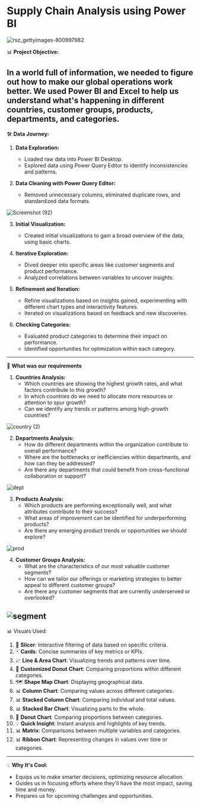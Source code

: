 # Supply Chain Analysis using Power BI

![rsz_gettyimages-800997982](https://github.com/AkshayShirbhate09/Supply_Chain_Analysis/assets/161019134/6f008f15-6911-4a5d-b941-a6091652b90e)

📊 **Project Objective:**

In a world full of information, we needed to figure out how to make our global operations work better. We used Power BI and Excel to help us understand what's happening in different countries, customer groups, products, departments, and categories.
---------------------------------------------------------------------------------------------------------------------------------------------------------------------------------------

🛠️ **Data Journey:**

  1. **Data Exploration:**
      - Loaded raw data into Power BI Desktop.
      - Explored data using Power Query Editor to identify inconsistencies and patterns.

  2. **Data Cleaning with Power Query Editor:**
      - Removed unnecessary columns, eliminated duplicate rows, and standardized data formats.

  ![Screenshot (92)](https://github.com/AkshayShirbhate09/Supply_Chain_Analysis/assets/161019134/f4c750a7-1caf-4406-90be-3d183df66703)

  3. **Initial Visualization:**
      - Created initial visualizations to gain a broad overview of the data, using basic charts.

  4. **Iterative Exploration:**
      - Dived deeper into specific areas like customer segments and product performance.
      - Analyzed correlations between variables to uncover insights.

  5. **Refinement and Iteration:**
      - Refine visualizations based on insights gained, experimenting with different chart types and interactivity features.
      - Iterated on visualizations based on feedback and new discoveries.

  6. **Checking Categories:**
      - Evaluated product categories to determine their impact on performance.
      - Identified opportunities for optimization within each category.
----------------------------------------------------------------------------------------------------------------------------------------------------------------------------------------

👀 **What was our requirements**

  1. **Countries Analysis:**
       - Which countries are showing the highest growth rates, and what factors contribute to this growth?
       - In which countries do we need to allocate more resources or attention to spur growth?
       - Can we identify any trends or patterns among high-growth countries?
         
![country (2)](https://github.com/AkshayShirbhate09/Supply_Chain_Analysis/assets/161019134/1c324214-9e19-4f46-8e35-7434a2e8d8da)

  2. **Departments Analysis:**
       - How do different departments within the organization contribute to overall performance?
       - Where are the bottlenecks or inefficiencies within departments, and how can they be addressed?
       - Are there any departments that could benefit from cross-functional collaboration or support?
         
  ![dept](https://github.com/AkshayShirbhate09/Supply_Chain_Analysis/assets/161019134/cdb31a8c-07b4-4e93-a99e-c2494e2de74d)

  3. **Products Analysis:**
       - Which products are performing exceptionally well, and what attributes contribute to their success?
       - What areas of improvement can be identified for underperforming products?
       - Are there any emerging product trends or opportunities we should explore?
         
  ![prod](https://github.com/AkshayShirbhate09/Supply_Chain_Analysis/assets/161019134/b3c5a4fd-9329-47b4-81d8-da7f48a96507)

  4. **Customer Groups Analysis:**
       - What are the characteristics of our most valuable customer segments?
       - How can we tailor our offerings or marketing strategies to better appeal to different customer groups?
       - Are there any customer segments that are currently underserved or overlooked?
         
  ![segment](https://github.com/AkshayShirbhate09/Supply_Chain_Analysis/assets/161019134/753ebca1-cb64-4d57-87ef-3a0c9c3245d7)
----------------------------------------------------------------------------------------------------------------------------------------------------------------------------------------

📊 Visuals Used:

  1. 🧮 **Slicer**: Interactive filtering of data based on specific criteria.
  2. 🃏 **Cards**: Concise summaries of key metrics or KPIs.
  3. 📈 **Line & Area Chart**: Visualizing trends and patterns over time.
  4. 🍩 **Customized Donut Chart**: Comparing proportions within different categories.
  5. 🗺️ **Shape Map Chart**: Displaying geographical data.
  6. 📊 **Column Chart**: Comparing values across different categories.
  7. 📊 **Stacked Column Chart**: Comparing individual and total values.
  8. 📊 **Stacked Bar Chart**: Visualizing parts to the whole.
  9. 🍩 **Donut Chart**: Comparing proportions between categories.
  10. 💡 **Quick Insight**: Instant analysis and highlights of key trends.
  11. 📊 **Matrix**: Comparisons between multiple variables and categories.
  12. 📊 **Ribbon Chart**: Representing changes in values over time or categories.
----------------------------------------------------------------------------------------------------------------------------------------------------------------------------------------

💡 **Why It's Cool:**

   - Equips us to make smarter decisions, optimizing resource allocation.
   - Guides us in focusing efforts where they'll have the most impact, saving time and money.
   - Prepares us for upcoming challenges and opportunities.
